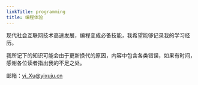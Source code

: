 ```yaml
---
linkTitle: programming
title: 编程体验
---
```



现代社会互联网技术高速发展，编程变成必备技能，我希望能够记录我的学习经历。

我所记下的知识可能会由于更新换代的原因，内容中包含各类错误，如果有时间，感谢各位读者指出我的不足之处。

邮箱：<a href="mailto:yi_Xu@yixuju.cn">yi_Xu@yixuju.cn</a>